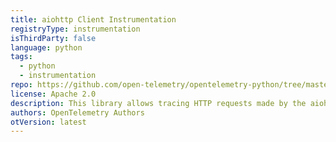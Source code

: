 ```yaml
---
title: aiohttp Client Instrumentation
registryType: instrumentation
isThirdParty: false
language: python
tags:
  - python
  - instrumentation
repo: https://github.com/open-telemetry/opentelemetry-python/tree/master/instrumentation/opentelemetry-instrumentation-aiohttp-client
license: Apache 2.0
description: This library allows tracing HTTP requests made by the aiohttp client library.
authors: OpenTelemetry Authors
otVersion: latest
---
```

